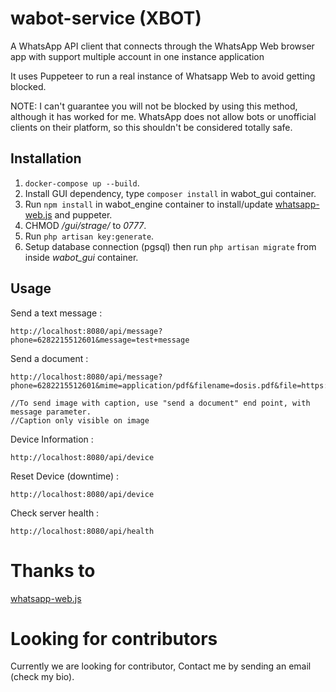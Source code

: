 # wabot-service (XBOT)
A WhatsApp API client that connects through the WhatsApp Web browser app with 
support multiple account in one instance application

It uses Puppeteer to run a real instance of Whatsapp Web to avoid getting blocked.

NOTE: I can't guarantee you will not be blocked by using this method, although it has worked for me. WhatsApp does not allow bots or unofficial clients on their platform, so this shouldn't be considered totally safe.

## Installation
1. `docker-compose up --build`.
2. Install GUI dependency, type `composer install` in wabot_gui container.
3. Run `npm install` in wabot_engine container to install/update [whatsapp-web.js](https://github.com/pedroslopez/whatsapp-web.js) and puppeter.
4. CHMOD */gui/strage/* to *0777*. 
5. Run `php artisan key:generate`.
6. Setup database connection (pgsql) then run `php artisan migrate` from inside *wabot_gui* container.

## Usage 
Send a text message :
```
http://localhost:8080/api/message?phone=6282215512601&message=test+message
```

Send a document : 
```
http://localhost:8080/api/message?phone=6282215512601&mime=application/pdf&filename=dosis.pdf&file=https://www.pmadocs.com/fever_and_pain_medication_dosages.pdf

//To send image with caption, use "send a document" end point, with message parameter. 
//Caption only visible on image
```

Device Information : 
```
http://localhost:8080/api/device
```

Reset Device (downtime) : 
```
http://localhost:8080/api/device
```

Check server health : 
```
http://localhost:8080/api/health
```

# Thanks to
[whatsapp-web.js](https://github.com/pedroslopez/whatsapp-web.js)

# Looking for contributors

Currently we are looking for contributor, Contact me by sending an email (check my bio).



